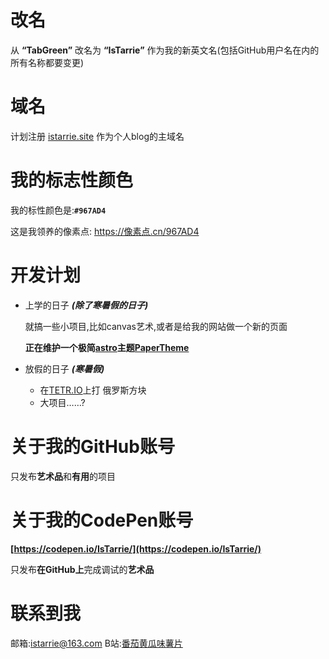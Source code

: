 # 改名
从 **“TabGreen”** 改名为 **“IsTarrie”** 作为我的新英文名(包括GitHub用户名在内的所有名称都要变更)
# 域名
计划注册
[istarrie.site](https://istarrie.site)
作为个人blog的主域名
# 我的标志性颜色

我的标性颜色是:**`#967AD4`**

这是我领养的像素点:
https://像素点.cn/967AD4

# 开发计划
- 上学的日子 ***(除了寒暑假的日子)***

    就搞一些小项目,比如canvas艺术,或者是给我的网站做一个新的页面

    **正在维护一个极简[astro](https://astro.build)主题[PaperTheme](https://github.com/IsTarrie/PaperTheme/)**
   
- 放假的日子 ***(寒暑假)***

    - 在[TETR.IO](https://tetr.io)上打 俄罗斯方块
    - 大项目……?
# 关于我的GitHub账号
只发布**艺术品**和**有用**的项目
# 关于我的CodePen账号
**[https://codepen.io/IsTarrie/](https://codepen.io/IsTarrie/)**

只发布**在GitHub上**完成调试的**艺术品**

# 联系到我
邮箱:[istarrie@163.com](mailto:istarrie@163.com)
B站:[番茄黄瓜味薯片](https://space.bilibili.com/3493280864013042)
